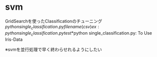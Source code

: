 # svm

GridSearchを使ったClassificationのチューニング  
$python single_classification.py filename(csv)  
ex: python single_classification.py test  
*$python single_classification.py: To Use Iris-Data

※svmを並行処理で早く終わらせれるようにしたい  
